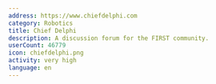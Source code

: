 ```yaml
---
address: https://www.chiefdelphi.com
category: Robotics
title: Chief Delphi
description: A discussion forum for the FIRST community.
userCount: 46779
icon: chiefdelphi.png
activity: very high
language: en
---
```


